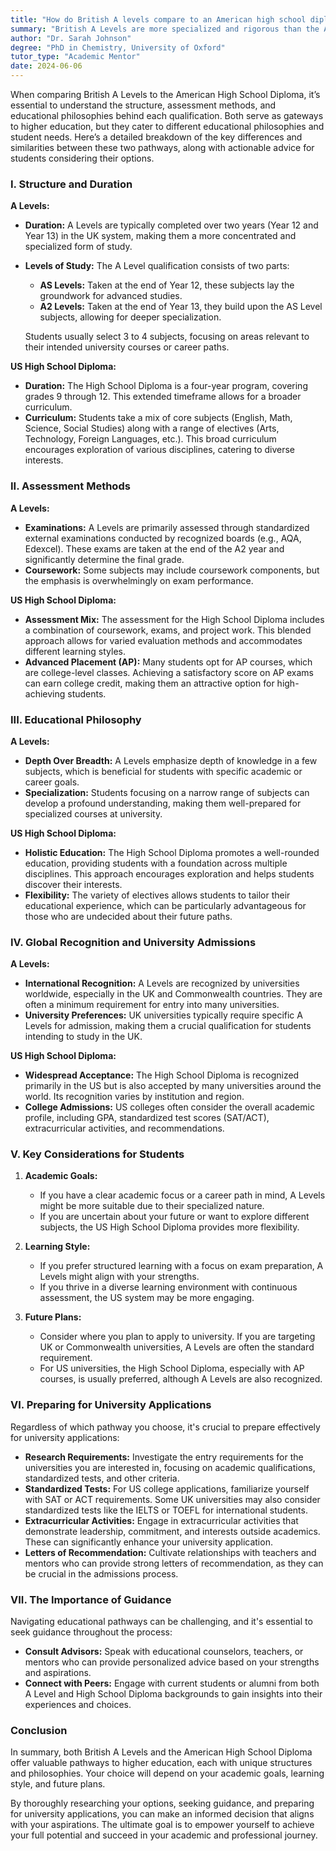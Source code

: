 ```yaml
---
title: "How do British A levels compare to an American high school diploma?"
summary: "British A Levels are more specialized and rigorous than the American high school diploma, serving different educational needs for higher education."
author: "Dr. Sarah Johnson"
degree: "PhD in Chemistry, University of Oxford"
tutor_type: "Academic Mentor"
date: 2024-06-06
---
```


When comparing British A Levels to the American High School Diploma, it’s essential to understand the structure, assessment methods, and educational philosophies behind each qualification. Both serve as gateways to higher education, but they cater to different educational philosophies and student needs. Here’s a detailed breakdown of the key differences and similarities between these two pathways, along with actionable advice for students considering their options.

### I. Structure and Duration

**A Levels:**
- **Duration:** A Levels are typically completed over two years (Year 12 and Year 13) in the UK system, making them a more concentrated and specialized form of study.
- **Levels of Study:** The A Level qualification consists of two parts:
  - **AS Levels:** Taken at the end of Year 12, these subjects lay the groundwork for advanced studies.
  - **A2 Levels:** Taken at the end of Year 13, they build upon the AS Level subjects, allowing for deeper specialization.
  
  Students usually select 3 to 4 subjects, focusing on areas relevant to their intended university courses or career paths.

**US High School Diploma:**
- **Duration:** The High School Diploma is a four-year program, covering grades 9 through 12. This extended timeframe allows for a broader curriculum.
- **Curriculum:** Students take a mix of core subjects (English, Math, Science, Social Studies) along with a range of electives (Arts, Technology, Foreign Languages, etc.). This broad curriculum encourages exploration of various disciplines, catering to diverse interests.

### II. Assessment Methods

**A Levels:**
- **Examinations:** A Levels are primarily assessed through standardized external examinations conducted by recognized boards (e.g., AQA, Edexcel). These exams are taken at the end of the A2 year and significantly determine the final grade.
- **Coursework:** Some subjects may include coursework components, but the emphasis is overwhelmingly on exam performance.
  
**US High School Diploma:**
- **Assessment Mix:** The assessment for the High School Diploma includes a combination of coursework, exams, and project work. This blended approach allows for varied evaluation methods and accommodates different learning styles.
- **Advanced Placement (AP):** Many students opt for AP courses, which are college-level classes. Achieving a satisfactory score on AP exams can earn college credit, making them an attractive option for high-achieving students.

### III. Educational Philosophy

**A Levels:**
- **Depth Over Breadth:** A Levels emphasize depth of knowledge in a few subjects, which is beneficial for students with specific academic or career goals.
- **Specialization:** Students focusing on a narrow range of subjects can develop a profound understanding, making them well-prepared for specialized courses at university.

**US High School Diploma:**
- **Holistic Education:** The High School Diploma promotes a well-rounded education, providing students with a foundation across multiple disciplines. This approach encourages exploration and helps students discover their interests.
- **Flexibility:** The variety of electives allows students to tailor their educational experience, which can be particularly advantageous for those who are undecided about their future paths.

### IV. Global Recognition and University Admissions

**A Levels:**
- **International Recognition:** A Levels are recognized by universities worldwide, especially in the UK and Commonwealth countries. They are often a minimum requirement for entry into many universities.
- **University Preferences:** UK universities typically require specific A Levels for admission, making them a crucial qualification for students intending to study in the UK.

**US High School Diploma:**
- **Widespread Acceptance:** The High School Diploma is recognized primarily in the US but is also accepted by many universities around the world. Its recognition varies by institution and region.
- **College Admissions:** US colleges often consider the overall academic profile, including GPA, standardized test scores (SAT/ACT), extracurricular activities, and recommendations.

### V. Key Considerations for Students

1. **Academic Goals:**
   - If you have a clear academic focus or a career path in mind, A Levels might be more suitable due to their specialized nature.
   - If you are uncertain about your future or want to explore different subjects, the US High School Diploma provides more flexibility.

2. **Learning Style:**
   - If you prefer structured learning with a focus on exam preparation, A Levels might align with your strengths.
   - If you thrive in a diverse learning environment with continuous assessment, the US system may be more engaging.

3. **Future Plans:**
   - Consider where you plan to apply to university. If you are targeting UK or Commonwealth universities, A Levels are often the standard requirement.
   - For US universities, the High School Diploma, especially with AP courses, is usually preferred, although A Levels are also recognized.

### VI. Preparing for University Applications

Regardless of which pathway you choose, it's crucial to prepare effectively for university applications:

- **Research Requirements:** Investigate the entry requirements for the universities you are interested in, focusing on academic qualifications, standardized tests, and other criteria.
- **Standardized Tests:** For US college applications, familiarize yourself with SAT or ACT requirements. Some UK universities may also consider standardized tests like the IELTS or TOEFL for international students.
- **Extracurricular Activities:** Engage in extracurricular activities that demonstrate leadership, commitment, and interests outside academics. These can significantly enhance your university application.
- **Letters of Recommendation:** Cultivate relationships with teachers and mentors who can provide strong letters of recommendation, as they can be crucial in the admissions process.

### VII. The Importance of Guidance

Navigating educational pathways can be challenging, and it's essential to seek guidance throughout the process:

- **Consult Advisors:** Speak with educational counselors, teachers, or mentors who can provide personalized advice based on your strengths and aspirations.
- **Connect with Peers:** Engage with current students or alumni from both A Level and High School Diploma backgrounds to gain insights into their experiences and choices.

### Conclusion

In summary, both British A Levels and the American High School Diploma offer valuable pathways to higher education, each with unique structures and philosophies. Your choice will depend on your academic goals, learning style, and future plans. 

By thoroughly researching your options, seeking guidance, and preparing for university applications, you can make an informed decision that aligns with your aspirations. The ultimate goal is to empower yourself to achieve your full potential and succeed in your academic and professional journey.
    